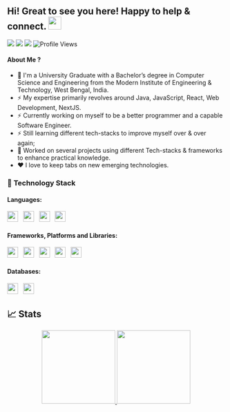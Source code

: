 ## Hi! Great to see you here! Happy to help & connect. <img src="https://raw.githubusercontent.com/aemmadi/aemmadi/master/wave.gif" width="30px" height="30px">

<a href="https://www.linkedin.com/in/ashu-sharma-9856631b2/"><img src="https://img.shields.io/badge/linkedin-%230077B5.svg?style=for-the-badge&logo=linkedin&logoColor=white"></a>
<a href="mailto:ashu26748sharma@gmail.com"><img src="https://img.shields.io/badge/Gmail-D14836?style=for-the-badge&logo=gmail&logoColor=white"></a>
<a href="https://drive.google.com/file/d/1LtkvaSfBqh_r-qEsLjwtbpuSS6jweV5t/view"><img src="https://img.shields.io/badge/Resume-%23000000.svg?style=for-the-badge&logo=firefox&logoColor=#FF7139"/></a>
![Profile Views](https://komarev.com/ghpvc/?username=ashusharma890&style=flat-square)

#### About Me ?

- 🏫 I'm a University Graduate with a Bachelor’s degree in Computer Science and Engineering from the Modern Institute of Engineering & Technology, West Bengal, India.
- ⚡️ My expertise primarily revolves around Java, JavaScript, React, Web Development, NextJS.
- ⚡️ Currently working on myself to be a better programmer and a capable Software Engineer.
- ⚡️ Still learning different tech-stacks to improve myself over & over again;
- 🔭 Worked on several projects using different Tech-stacks & frameworks to enhance practical knowledge.
- ♥️ I love to keep tabs on new emerging technologies.

### 🔭 **Technology Stack**

#### **Languages**:

<img height=25 src="https://static.javatpoint.com/core/images/java-logo1.png?style=for-the-badge&logo=java&logoColor=%23F7DF1E">&nbsp;&nbsp;
<img height=25 src="https://img.shields.io/badge/javascript-%23323330.svg?style=for-the-badge&logo=javascript&logoColor=%23F7DF1E">&nbsp;&nbsp;
<img height=25 src="https://img.shields.io/badge/css3-%231572B6.svg?style=for-the-badge&logo=css3&logoColor=white">&nbsp;&nbsp;
<img height=25 src="https://img.shields.io/badge/html5-%23E34F26.svg?style=for-the-badge&logo=html5&logoColor=white">&nbsp;&nbsp;


#### **Frameworks, Platforms and Libraries**:

<img height=25 src="https://img.shields.io/badge/node.js-6DA55F?style=for-the-badge&logo=node.js&logoColor=white">&nbsp;&nbsp;
<img height=25 src="https://img.shields.io/badge/react-%2320232a.svg?style=for-the-badge&logo=react&logoColor=%2361DAFB">&nbsp;&nbsp;
<img height=25 src="https://img.shields.io/badge/next.js-%23E0234E.svg?style=for-the-badge&logo=next.js&logoColor=white">&nbsp;&nbsp;
<img height=25 src="https://img.shields.io/badge/bootstrap-%23404d59.svg?style=for-the-badge&logo=bootstrap&logoColor=%2361DAFB">&nbsp;&nbsp;
<img height=25 src="https://img.shields.io/badge/tailwindcss-%23404d59.svg?style=for-the-badge&logo=tailwindcss&logoColor=%2361DAFB">&nbsp;&nbsp;

#### **Databases**:

<img height=25 src="https://img.shields.io/badge/MongoDB-%234ea94b.svg?style=for-the-badge&logo=mongodb&logoColor=white">&nbsp;&nbsp;
<img height=25 src="https://img.shields.io/badge/mysql-%23316192.svg?style=for-the-badge&logo=mysql&logoColor=white">&nbsp;&nbsp;


## 📈 Stats
<p align="center">
<a href="https://github.com/ashusharma890">
  <img height="170em" src="https://github-readme-stats-eight-theta.vercel.app/api?username=ashusharma890&show_icons=true&theme=algolia&include_all_commits=true&count_private=true"/>
  <img height="170em" src="https://github-readme-stats-eight-theta.vercel.app/api/top-langs/?username=ashusharma890&layout=compact&langs_count=8&theme=algolia"/>
</a>
</p>








